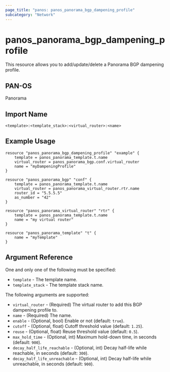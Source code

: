 ```yaml
---
page_title: "panos: panos_panorama_bgp_dampening_profile"
subcategory: "Network"
---
```


# panos_panorama_bgp_dampening_profile

This resource allows you to add/update/delete a Panorama BGP dampening profile.


## PAN-OS

Panorama


## Import Name

```
<template>:<template_stack>:<virtual_router>:<name>
```


## Example Usage

```hcl
resource "panos_panorama_bgp_dampening_profile" "example" {
    template = panos_panorama_template.t.name
    virtual_router = panos_panorama_bgp.conf.virtual_router
    name = "myDampeningProfile"
}

resource "panos_panorama_bgp" "conf" {
    template = panos_panorama_template.t.name
    virtual_router = panos_panorama_virtual_router.rtr.name
    router_id = "5.5.5.5"
    as_number = "42"
}

resource "panos_panorama_virtual_router" "rtr" {
    template = panos_panorama_template.t.name
    name = "my virtual router"
}

resource "panos_panorama_template" "t" {
    name = "myTemplate"
}
```

## Argument Reference

One and only one of the following must be specified:

* `template` - The template name.
* `template_stack` - The template stack name.

The following arguments are supported:

* `virtual_router` - (Required) The virtual router to add this BGP
  dampening profile to.
* `name` - (Required) The name.
* `enable` - (Optional, bool) Enable or not (default: `true`).
* `cutoff` - (Optional, float) Cutoff threshold value (default: `1.25`).
* `reuse` - (Optional, float) Reuse threshold value (default: `0.5`).
* `max_hold_time` - (Optional, int) Maximum hold-down time, in
  seconds (default: `900`).
* `decay_half_life_reachable` - (Optional, int) Decay half-life while
  reachable, in seconds (default: `300`).
* `decay_half_life_unreachable` - (Optional, int) Decay half-life while
  unreachable, in seconds (default: `900`).
